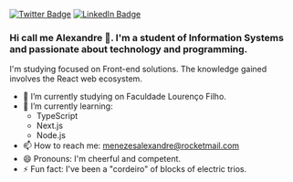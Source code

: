 [![Twitter Badge](https://img.shields.io/twitter/follow/alesanezes?color=%231da1f2&label=%40alesanezes&logo=twitter&logoColor=white&style=for-the-badge)](https://twitter.com/alesanezes)
[![LinkedIn Badge](https://img.shields.io/badge/linkedin--%0a66c2?style=for-the-badge&logo=linkedin&logoColor=white)](https://linkedin.com/in/alexandresmenezes)

### Hi call me **Alexandre** 👋. I'm a student of Information Systems and passionate about technology and programming.

I'm studying focused on Front-end solutions. The knowledge gained involves the React web ecosystem.

- 🔭 I’m currently studying on Faculdade Lourenço Filho.
- 🌱 I’m currently learning:
  - TypeScript
  - Next.js
  - Node.js
- 📫 How to reach me: menezesalexandre@rocketmail.com
- 😄 Pronouns: I'm cheerful and competent.
- ⚡ Fun fact: I've been a "cordeiro" of blocks of electric trios.
